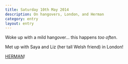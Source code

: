 ```yaml
---
title: Saturday 10th May 2014
description: On hangovers, London, and Herman
category: entry
layout: entry
---
```


Woke up with a mild hangover&hellip; this happens *too often*.

Met up with Saya and Liz (her tall Welsh friend) in London!

[HERMAN](http://www.herman-ze-german.co.uk/)!
